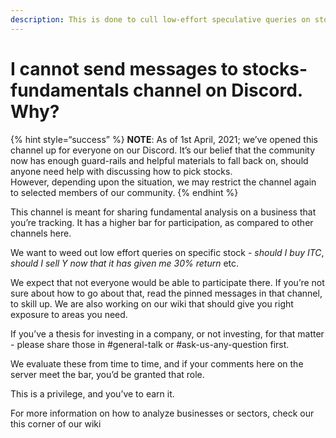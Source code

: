 ```yaml
---
description: This is done to cull low-effort speculative queries on stocks. Share your thesis in the popular channels. You’d be able to earn the role to post in that channel.
---
```


# I cannot send messages to stocks-fundamentals channel on Discord. Why?

{% hint style=“success” %}
**NOTE**: As of 1st April, 2021; we’ve opened this channel up for everyone on our Discord. It’s our belief that the community now has enough guard-rails and helpful materials to fall back on, should anyone need help with discussing how to pick stocks.  
However, depending upon the situation, we may restrict the channel again to selected members of our community.
{% endhint %}

This channel is meant for sharing fundamental analysis on a business that you’re tracking. It has a higher bar for participation, as compared to other channels here.

We want to weed out low effort queries on specific stock - *should I buy ITC*, *should I sell Y now that it has given me 30% return* etc.

We expect that not everyone would be able to participate there. If you’re not sure about how to go about that, read the pinned messages in that channel, to skill up. We are also working on our wiki that should give you right exposure to areas you need.

If you’ve a thesis for investing in a company, or not investing, for that matter - please share those in #general-talk or #ask-us-any-question first.

We evaluate these from time to time, and if your comments here on the server meet the bar, you’d be granted that role.

This is a privilege, and you’ve to earn it.

For more information on how to analyze businesses or sectors, check our this corner of our wiki
